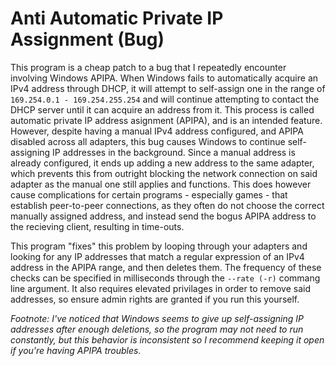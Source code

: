 # Anti Automatic Private IP Assignment (Bug)
This program is a cheap patch to a bug that I repeatedly encounter involving Windows APIPA. When Windows fails to automatically acquire an IPv4 address through DHCP, it will attempt to self-assign one in the range of `169.254.0.1 - 169.254.255.254` and will continue attempting to contact the DHCP server until it can acquire an address from it. This process is called automatic private IP address asignment (APIPA), and is an intended feature. However, despite having a manual IPv4 address configured, and APIPA disabled across all adapters, this bug causes Windows to continue self-assigning IP addresses in the background. Since a manual address is already configured, it ends up adding a new address to the same adapter, which prevents this from outright blocking the network connection on said adapter as the manual one still applies and functions. This does however cause complications for certain programs - especially games - that establish peer-to-peer connections, as they often do not choose the correct manually assigned address, and instead send the bogus APIPA address to the recieving client, resulting in time-outs.

This program "fixes" this problem by looping through your adapters and looking for any IP addresses that match a regular expression of an IPv4 address in the APIPA range, and then deletes them. The frequency of these checks can be specified in milliseconds through the `--rate (-r)` commang line argument. It also requires elevated privilages in order to remove said addresses, so ensure admin rights are granted if you run this yourself.

_Footnote: I've noticed that Windows seems to give up self-assigning IP addresses after enough deletions, so the program may not need to run constantly, but this behavior is inconsistent so I recommend keeping it open if you're having APIPA troubles._
